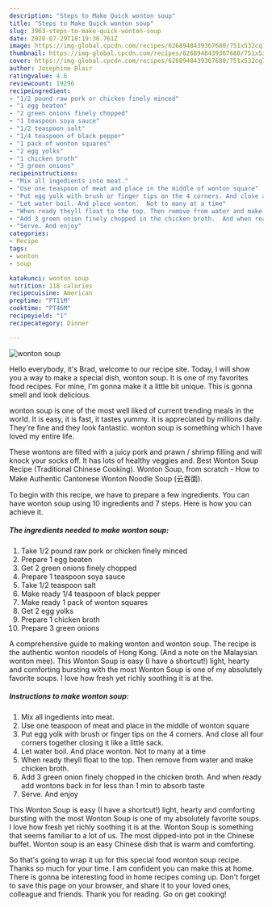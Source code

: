```yaml
---
description: "Steps to Make Quick wonton soup"
title: "Steps to Make Quick wonton soup"
slug: 3963-steps-to-make-quick-wonton-soup
date: 2020-07-29T18:19:36.761Z
image: https://img-global.cpcdn.com/recipes/6268948439367680/751x532cq70/wonton-soup-recipe-main-photo.jpg
thumbnail: https://img-global.cpcdn.com/recipes/6268948439367680/751x532cq70/wonton-soup-recipe-main-photo.jpg
cover: https://img-global.cpcdn.com/recipes/6268948439367680/751x532cq70/wonton-soup-recipe-main-photo.jpg
author: Josephine Blair
ratingvalue: 4.6
reviewcount: 19296
recipeingredient:
- "1/2 pound raw pork or chicken finely minced"
- "1 egg beaten"
- "2 green onions finely chopped"
- "1 teaspoon soya sauce"
- "1/2 teaspoon salt"
- "1/4 teaspoon of black pepper"
- "1 pack of wonton squares"
- "2 egg yolks"
- "1 chicken broth"
- "3 green onions"
recipeinstructions:
- "Mix all ingedients into meat."
- "Use one teaspoon of meat and place in the middle of wonton square"
- "Put egg yolk with brush or finger tips on the 4 corners. And close all four corners together closing it like a little sack."
- "Let water boil. And place wonton.  Not to many at a time"
- "When ready theyll float to the top. Then remove from water and make chicken broth."
- "Add 3 green onion finely chopped in the chicken broth.  And when ready add wontons back in for less than 1 min to absorb taste"
- "Serve. And enjoy"
categories:
- Recipe
tags:
- wonton
- soup

katakunci: wonton soup 
nutrition: 118 calories
recipecuisine: American
preptime: "PT11M"
cooktime: "PT46M"
recipeyield: "1"
recipecategory: Dinner

---
```



![wonton soup](https://img-global.cpcdn.com/recipes/6268948439367680/751x532cq70/wonton-soup-recipe-main-photo.jpg)

Hello everybody, it's Brad, welcome to our recipe site. Today, I will show you a way to make a special dish, wonton soup. It is one of my favorites food recipes. For mine, I'm gonna make it a little bit unique. This is gonna smell and look delicious.

wonton soup is one of the most well liked of current trending meals in the world. It is easy, it is fast, it tastes yummy. It is appreciated by millions daily. They're fine and they look fantastic. wonton soup is something which I have loved my entire life.

These wontons are filled with a juicy pork and prawn / shrimp filling and will knock your socks off. It has lots of healthy veggies and. Best Wonton Soup Recipe (Traditional Chinese Cooking). Wonton Soup, from scratch - How to Make Authentic Cantonese Wonton Noodle Soup (云吞面).


To begin with this recipe, we have to prepare a few ingredients. You can have wonton soup using 10 ingredients and 7 steps. Here is how you can achieve it.

<!--inarticleads1-->

##### The ingredients needed to make wonton soup:

1. Take 1/2 pound raw pork or chicken finely minced
1. Prepare 1 egg beaten
1. Get 2 green onions finely chopped
1. Prepare 1 teaspoon soya sauce
1. Take 1/2 teaspoon salt
1. Make ready 1/4 teaspoon of black pepper
1. Make ready 1 pack of wonton squares
1. Get 2 egg yolks
1. Prepare 1 chicken broth
1. Prepare 3 green onions


A comprehensive guide to making wonton and wonton soup. The recipe is the authentic wonton noodels of Hong Kong. (And a note on the Malaysian wonton mee). This Wonton Soup is easy (I have a shortcut!) light, hearty and comforting bursting with the most Wonton Soup is one of my absolutely favorite soups. I love how fresh yet richly soothing it is at the. 

<!--inarticleads2-->

##### Instructions to make wonton soup:

1. Mix all ingedients into meat.
1. Use one teaspoon of meat and place in the middle of wonton square
1. Put egg yolk with brush or finger tips on the 4 corners. And close all four corners together closing it like a little sack.
1. Let water boil. And place wonton.  Not to many at a time
1. When ready theyll float to the top. Then remove from water and make chicken broth.
1. Add 3 green onion finely chopped in the chicken broth.  And when ready add wontons back in for less than 1 min to absorb taste
1. Serve. And enjoy


This Wonton Soup is easy (I have a shortcut!) light, hearty and comforting bursting with the most Wonton Soup is one of my absolutely favorite soups. I love how fresh yet richly soothing it is at the. Wonton Soup is something that seems familiar to a lot of us. The most dipped-into pot in the Chinese buffet. Wonton soup is an easy Chinese dish that is warm and comforting. 

So that's going to wrap it up for this special food wonton soup recipe. Thanks so much for your time. I am confident you can make this at home. There is gonna be interesting food in home recipes coming up. Don't forget to save this page on your browser, and share it to your loved ones, colleague and friends. Thank you for reading. Go on get cooking!
